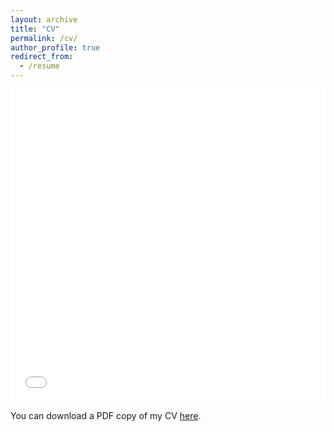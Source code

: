 ```yaml
---
layout: archive
title: "CV"
permalink: /cv/
author_profile: true
redirect_from:
  - /resume
---
```


<iframe src="/files/Steinecke_CV_2412.pdf" width="100%" height="500" frameborder="no" border="0" marginwidth="0" marginheight="0"></iframe>

You can download a PDF copy of my CV [here](/files/Steinecke_CV_2412.pdf).